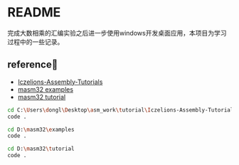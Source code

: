 # README

完成大数相乘的汇编实验之后进一步使用windows开发桌面应用，本项目为学习过程中的一些记录。

## reference🔗

- [Iczelions-Assembly-Tutorials](C:\Users\dongl\Desktop\asm_work\tutorial\Iczelions-Assembly-Tutorials)
- [masm32 examples](D:\masm32\examples)
- [masm32 tutorial](D:\masm32\tutorial)

```bash
cd C:\Users\dongl\Desktop\asm_work\tutorial\Iczelions-Assembly-Tutorials
code .
```

```bash
cd D:\masm32\examples
code .
```

```bash
cd D:\masm32\tutorial
code .
```

